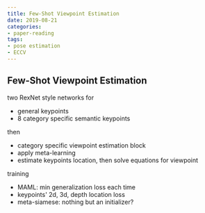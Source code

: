 ```yaml
---
title: Few-Shot Viewpoint Estimation
date: 2019-08-21
categories:
- paper-reading
tags:
- pose estimation
- ECCV
---
```


## Few-Shot Viewpoint Estimation

two RexNet style networks for
- general keypoints
- 8 category specific semantic keypoints

then
- category specific viewpoint estimation block
- apply meta-learning
- estimate keypoints location, then solve equations for viewpoint

training
- MAML: min generalization loss each time
- keypoints' 2d, 3d, depth location loss
- meta-siamese: nothing but an initializer?
